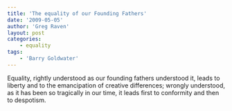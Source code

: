 ```yaml
---
title: 'The equality of our Founding Fathers'
date: '2009-05-05'
author: 'Greg Raven'
layout: post
categories:
    - equality
tags:
    - 'Barry Goldwater'
---
```


Equality, rightly understood as our founding fathers understood it, leads to liberty and to the emancipation of creative differences; wrongly understood, as it has been so tragically in our time, it leads first to conformity and then to despotism.
